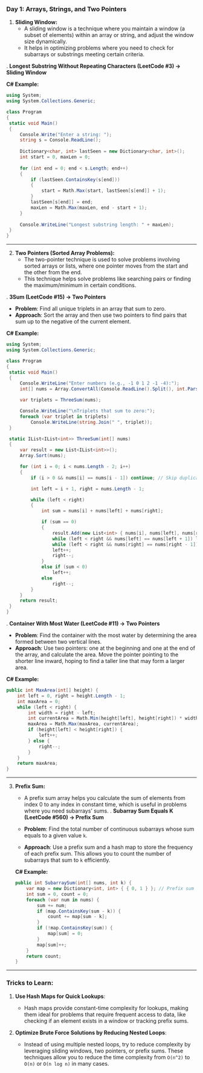 ### **Day 1: Arrays, Strings, and Two Pointers**

1. **Sliding Window:**
   - A sliding window is a technique where you maintain a window (a subset of elements) within an array or string, and adjust the window size dynamically.
   - It helps in optimizing problems where you need to check for subarrays or substrings meeting certain criteria.

. **Longest Substring Without Repeating Characters (LeetCode #3) → Sliding Window**

   **C# Example:**
   ```csharp
   using System;
   using System.Collections.Generic;

   class Program
   {
    static void Main()
    {
        Console.Write("Enter a string: ");
        string s = Console.ReadLine();
        
        Dictionary<char, int> lastSeen = new Dictionary<char, int>();
        int start = 0, maxLen = 0;
        
        for (int end = 0; end < s.Length; end++)
        {
            if (lastSeen.ContainsKey(s[end]))
            {
                start = Math.Max(start, lastSeen[s[end]] + 1);
            }
            lastSeen[s[end]] = end;
            maxLen = Math.Max(maxLen, end - start + 1);
        }
        
        Console.WriteLine("Longest substring length: " + maxLen);
    }
   }
   ```
---
2. **Two Pointers (Sorted Array Problems):**
   - The two-pointer technique is used to solve problems involving sorted arrays or lists, where one pointer moves from the start and the other from the end.
   - This technique helps solve problems like searching pairs or finding the maximum/minimum in certain conditions.

. **3Sum (LeetCode #15) → Two Pointers**
   
   - **Problem**: Find all unique triplets in an array that sum to zero.
   - **Approach**: Sort the array and then use two pointers to find pairs that sum up to the negative of the current element.

   **C# Example:**
   ```csharp
   using System;
using System.Collections.Generic;

class Program
{
    static void Main()
    {
        Console.WriteLine("Enter numbers (e.g., -1 0 1 2 -1 -4):");
        int[] nums = Array.ConvertAll(Console.ReadLine().Split(), int.Parse);

        var triplets = ThreeSum(nums);

        Console.WriteLine("\nTriplets that sum to zero:");
        foreach (var triplet in triplets)
            Console.WriteLine(string.Join(" ", triplet));
    }

    static IList<IList<int>> ThreeSum(int[] nums)
    {
        var result = new List<IList<int>>();
        Array.Sort(nums);

        for (int i = 0; i < nums.Length - 2; i++)
        {
            if (i > 0 && nums[i] == nums[i - 1]) continue; // Skip duplicates

            int left = i + 1, right = nums.Length - 1;

            while (left < right)
            {
                int sum = nums[i] + nums[left] + nums[right];

                if (sum == 0)
                {
                    result.Add(new List<int> { nums[i], nums[left], nums[right] });
                    while (left < right && nums[left] == nums[left + 1]) left++; // Skip duplicates
                    while (left < right && nums[right] == nums[right - 1]) right--; // Skip duplicates
                    left++;
                    right--;
                }
                else if (sum < 0)
                    left++;
                else
                    right--;
            }
        }
        return result;
    }
}
   ```
. **Container With Most Water (LeetCode #11) → Two Pointers**
   
   - **Problem**: Find the container with the most water by determining the area formed between two vertical lines.
   - **Approach**: Use two pointers: one at the beginning and one at the end of the array, and calculate the area. Move the pointer pointing to the shorter line inward, hoping to find a taller line that may form a larger area.

   **C# Example:**
   ```csharp
   public int MaxArea(int[] height) {
       int left = 0, right = height.Length - 1;
       int maxArea = 0;
       while (left < right) {
           int width = right - left;
           int currentArea = Math.Min(height[left], height[right]) * width;
           maxArea = Math.Max(maxArea, currentArea);
           if (height[left] < height[right]) {
               left++;
           } else {
               right--;
           }
       }
       return maxArea;
   }
   ```
---
3. **Prefix Sum:**
   - A prefix sum array helps you calculate the sum of elements from index 0 to any index in constant time, which is useful in problems where you need subarrays’ sums.
. **Subarray Sum Equals K (LeetCode #560) → Prefix Sum**
   
   - **Problem**: Find the total number of continuous subarrays whose sum equals to a given value `k`.
   - **Approach**: Use a prefix sum and a hash map to store the frequency of each prefix sum. This allows you to count the number of subarrays that sum to `k` efficiently.

   **C# Example:**
   ```csharp
   public int SubarraySum(int[] nums, int k) {
       var map = new Dictionary<int, int> { { 0, 1 } }; // Prefix sum to count
       int sum = 0, count = 0;
       foreach (var num in nums) {
           sum += num;
           if (map.ContainsKey(sum - k)) {
               count += map[sum - k];
           }
           if (!map.ContainsKey(sum)) {
               map[sum] = 0;
           }
           map[sum]++;
       }
       return count;
   }
   ```

---

### **Tricks to Learn:**

1. **Use Hash Maps for Quick Lookups**:
   - Hash maps provide constant-time complexity for lookups, making them ideal for problems that require frequent access to data, like checking if an element exists in a window or tracking prefix sums.

2. **Optimize Brute Force Solutions by Reducing Nested Loops**:
   - Instead of using multiple nested loops, try to reduce complexity by leveraging sliding windows, two pointers, or prefix sums. These techniques allow you to reduce the time complexity from `O(n^2)` to `O(n)` or `O(n log n)` in many cases.
